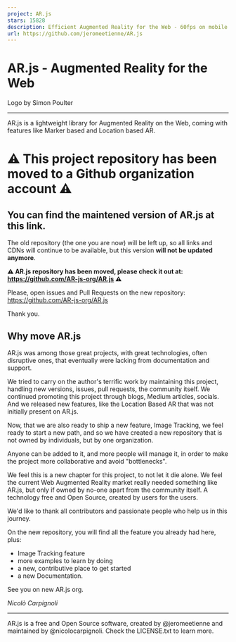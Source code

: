 ```yaml
---
project: AR.js
stars: 15828
description: Efficient Augmented Reality for the Web - 60fps on mobile!
url: https://github.com/jeromeetienne/AR.js
---
```


AR.js - Augmented Reality for the Web
=====================================

Logo by Simon Poulter

* * *

  

AR.js is a lightweight library for Augmented Reality on the Web, coming with features like Marker based and Location based AR.

⚠️ This project repository has been moved to a Github organization account ⚠️
=============================================================================

You can find the maintened version of AR.js at this link.
---------------------------------------------------------

The old repository (the one you are now) will be left up, so all links and CDNs will continue to be available, but this version **will not be updated anymore**.

**⚠️ AR.js repository has been moved, please check it out at: https://github.com/AR-js-org/AR.js ⚠️**

Please, open issues and Pull Requests on the new repository: https://github.com/AR-js-org/AR.js

Thank you.

Why move AR.js
--------------

AR.js was among those great projects, with great technologies, often disruptive ones, that eventually were lacking from documentation and support.

We tried to carry on the author's terrific work by maintaining this project, handling new versions, issues, pull requests, the community itself. We continued promoting this project through blogs, Medium articles, socials. And we released new features, like the Location Based AR that was not initially present on AR.js.

Now, that we are also ready to ship a new feature, Image Tracking, we feel ready to start a new path, and so we have created a new repository that is not owned by individuals, but by one organization.

Anyone can be added to it, and more people will manage it, in order to make the project more collaborative and avoid "bottlenecks".

We feel this is a new chapter for this project, to not let it die alone. We feel the current Web Augmented Reality market really needed something like AR.js, but only if owned by no-one apart from the community itself. A technology free and Open Source, created by users for the users.

We'd like to thank all contributors and passionate people who help us in this journey.

On the new repository, you will find all the feature you already had here, plus:

-   Image Tracking feature
-   more examples to learn by doing
-   a new, contributive place to get started
-   a new Documentation.

See you on new AR.js org.

_Nicolò Carpignoli_

* * *

AR.js is a free and Open Source software, created by @jeromeetienne and maintained by @nicolocarpignoli. Check the LICENSE.txt to learn more.
